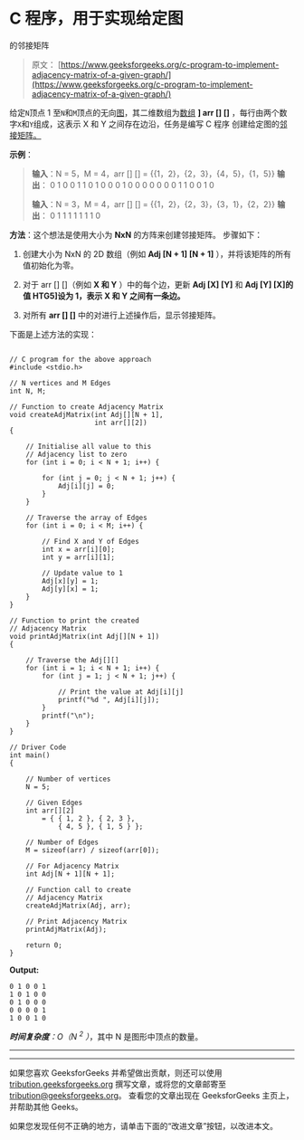 # C 程序，用于实现给定图

的邻接矩阵

> 原文： [https://www.geeksforgeeks.org/c-program-to-implement-adjacency-matrix-of-a-given-graph/](https://www.geeksforgeeks.org/c-program-to-implement-adjacency-matrix-of-a-given-graph/)

给定`N`顶点 1 至`N`和`M`顶点的无向[图](https://www.geeksforgeeks.org/graph-and-its-representations/)，其二维数组为[数组](https://www.geeksforgeeks.org/introduction-to-arrays/) **] arr [] []** ，每行由两个数字`X`和`Y`组成，这表示 X 和 Y 之间存在边沿，任务是编写 C 程序 创建给定图的[邻接矩阵。](https://www.geeksforgeeks.org/convert-adjacency-matrix-to-adjacency-list-representation-of-graph/)

**示例**：

> **输入**：N = 5，M = 4，arr [] [] = {{1，2}，{2，3}，{4，5}，{1，5}}
> **输出**：
> 0 1 0 0 1
> 1 0 1 0 0
> 0 1 0 0 0
> 0 0 0 0 1
> 1 0 0 1 0
> 
> **输入**：N = 3，M = 4，arr [] [] = {{1，2}，{2，3}，{3，1}，{2，2}}
> **输出**：
> 0 1 1
> 1 1 1
> 1 1 0

**方法**：这个想法是使用大小为 **NxN** 的方阵来创建邻接矩阵。 步骤如下：

1.  创建大小为 NxN 的 2D 数组（例如 **Adj [N + 1] [N + 1]** ），并将该矩阵的所有值初始化为零。

2.  对于 arr [] []（例如 **X 和 Y** ）中的每个边，更新 **Adj [X] [Y]** 和 **Adj [Y] [X]的值 HTG5]设为 1，表示 X 和 Y 之间有一条边。**

3.  对所有 **arr [] []** 中的对进行上述操作后，显示邻接矩阵。

下面是上述方法的实现：

```

// C program for the above approach 
#include <stdio.h> 

// N vertices and M Edges 
int N, M; 

// Function to create Adjacency Matrix 
void createAdjMatrix(int Adj[][N + 1], 
                     int arr[][2]) 
{ 

    // Initialise all value to this 
    // Adjacency list to zero 
    for (int i = 0; i < N + 1; i++) { 

        for (int j = 0; j < N + 1; j++) { 
            Adj[i][j] = 0; 
        } 
    } 

    // Traverse the array of Edges 
    for (int i = 0; i < M; i++) { 

        // Find X and Y of Edges 
        int x = arr[i][0]; 
        int y = arr[i][1]; 

        // Update value to 1 
        Adj[x][y] = 1; 
        Adj[y][x] = 1; 
    } 
} 

// Function to print the created 
// Adjacency Matrix 
void printAdjMatrix(int Adj[][N + 1]) 
{ 

    // Traverse the Adj[][] 
    for (int i = 1; i < N + 1; i++) { 
        for (int j = 1; j < N + 1; j++) { 

            // Print the value at Adj[i][j] 
            printf("%d ", Adj[i][j]); 
        } 
        printf("\n"); 
    } 
} 

// Driver Code 
int main() 
{ 

    // Number of vertices 
    N = 5; 

    // Given Edges 
    int arr[][2] 
        = { { 1, 2 }, { 2, 3 },  
            { 4, 5 }, { 1, 5 } }; 

    // Number of Edges 
    M = sizeof(arr) / sizeof(arr[0]); 

    // For Adjacency Matrix 
    int Adj[N + 1][N + 1]; 

    // Function call to create 
    // Adjacency Matrix 
    createAdjMatrix(Adj, arr); 

    // Print Adjacency Matrix 
    printAdjMatrix(Adj); 

    return 0; 
} 

```

**Output:**

```
0 1 0 0 1 
1 0 1 0 0 
0 1 0 0 0 
0 0 0 0 1 
1 0 0 1 0

```

***时间复杂度**：O（N <sup>2</sup> ）*，其中 N 是图形中顶点的数量。



* * *

* * *

如果您喜欢 GeeksforGeeks 并希望做出贡献，则还可以使用 [tribution.geeksforgeeks.org](https://contribute.geeksforgeeks.org/) 撰写文章，或将您的文章邮寄至 tribution@geeksforgeeks.org。 查看您的文章出现在 GeeksforGeeks 主页上，并帮助其他 Geeks。

如果您发现任何不正确的地方，请单击下面的“改进文章”按钮，以改进本文。